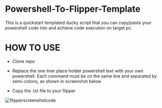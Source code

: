 # Powershell-To-Flipper-Template
This is a quickstart templated ducky script that you can copy/paste your powershell code into and achieve code execution on target pc.

# HOW TO USE

- Clone repo

- Replace the one liner place holder powershell text with your own powershell. Each command must be on the same line and separated by semi-colons, as shown in screenshot below

- Copy the .txt file to your flipper


![flipperscreenshotcode](https://user-images.githubusercontent.com/33561650/227402925-3d3da87f-c907-47e6-a1f4-2ebe32b5c1e8.JPG)
